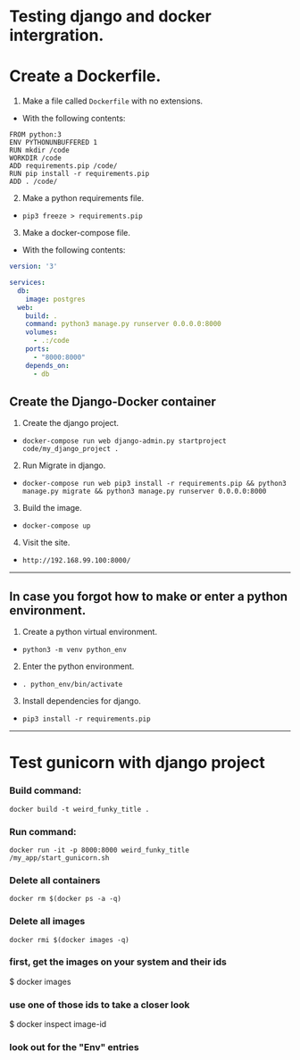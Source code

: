 # Testing __django__ and __docker__ intergration.

# Create a __Dockerfile__.
1. Make a file called `Dockerfile` with no extensions.
  - With the following contents:

  ```
  FROM python:3
  ENV PYTHONUNBUFFERED 1
  RUN mkdir /code
  WORKDIR /code
  ADD requirements.pip /code/
  RUN pip install -r requirements.pip
  ADD . /code/
  ```
2. Make a python requirements file.
  - `pip3 freeze > requirements.pip`
3. Make a docker-compose file.
  - With the following contents:

  ```yml
  version: '3'

  services:
    db:
      image: postgres
    web:
      build: .
      command: python3 manage.py runserver 0.0.0.0:8000
      volumes:
        - .:/code
      ports:
        - "8000:8000"
      depends_on:
        - db
  ```

## Create the Django-Docker container
1. Create the django project.
  - `docker-compose run web django-admin.py startproject code/my_django_project .`
2. Run Migrate in django.
  - `docker-compose run web pip3 install -r requirements.pip && python3 manage.py migrate && python3 manage.py runserver 0.0.0.0:8000`
3. Build the image.
  - `docker-compose up`
4. Visit the site.
  - `http://192.168.99.100:8000/`


***
## In case you forgot how to make or enter a python environment.
1. Create a python virtual environment.
  - `python3 -m venv python_env`
2. Enter the python environment.
  - `. python_env/bin/activate`
3. Install dependencies for django.
  - `pip3 install -r requirements.pip`




***

# Test gunicorn with django project

### Build command:
`docker build -t weird_funky_title .`

### Run command:
`docker run -it -p 8000:8000 weird_funky_title /my_app/start_gunicorn.sh`


### Delete all containers
`docker rm $(docker ps -a -q)`
### Delete all images
`docker rmi $(docker images -q)`

### first, get the images on your system and their ids
$ docker images
### use one of those ids to take a closer look
$ docker inspect image-id

### look out for the "Env" entries
